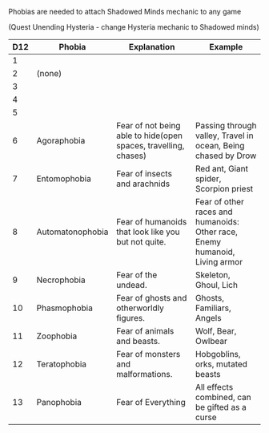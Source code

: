 Phobias are needed to attach Shadowed Minds mechanic to any game

(Quest Unending Hysteria - change Hysteria mechanic to  Shadowed minds)

| D12 | Phobia           | Explanation                                                     | Example                                                                          |
| --- | ---------------- | --------------------------------------------------------------- | -------------------------------------------------------------------------------- |
| 1   |                  |                                                                 |                                                                                  |
| 2   | (none)           |                                                                 |                                                                                  |
| 3   |                  |                                                                 |                                                                                  |
| 4   |                  |                                                                 |                                                                                  |
| 5   |                  |                                                                 |                                                                                  |
| 6   | Agoraphobia      | Fear of not being able to hide(open spaces, travelling, chases) | Passing through valley, Travel in ocean, Being chased by Drow                    |
| 7   | Entomophobia     | Fear of insects and arachnids                                   | Red ant, Giant spider, Scorpion priest                                           |
| 8   | Automatonophobia | Fear of humanoids that look like you but not quite.             | Fear of other races and humanoids:<br>Other race,  Enemy  humanoid, Living armor |
| 9   | Necrophobia      | Fear of the undead.                                             | Skeleton, Ghoul, Lich                                                            |
| 10  | Phasmophobia     | Fear of ghosts and otherworldly figures.                        | Ghosts, Familiars, Angels                                                        |
| 11  | Zoophobia        | Fear of animals and beasts.                                     | Wolf, Bear, Owlbear                                                              |
| 12  | Teratophobia     | Fear of monsters and malformations.                             | Hobgoblins, orks, mutated beasts                                                 |
| 13  | Panophobia       | Fear  of Everything                                             | All effects combined, can be gifted as a curse                                   |
